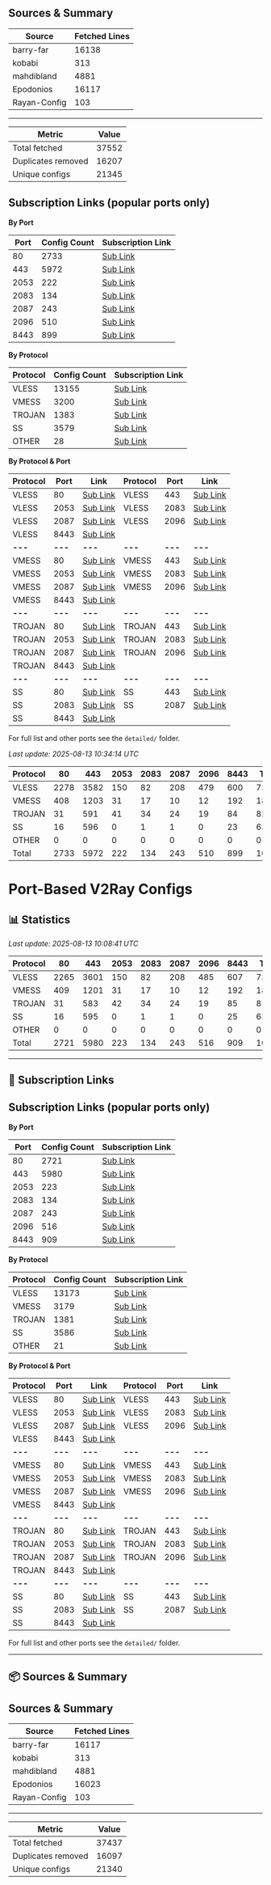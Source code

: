 
## Sources & Summary

| Source | Fetched Lines |
|---|---|
| barry-far | 16138 |
| kobabi | 313 |
| mahdibland | 4881 |
| Epodonios | 16117 |
| Rayan-Config | 103 |

---

| Metric | Value |
|---|---|
| Total fetched | 37552 |
| Duplicates removed | 16207 |
| Unique configs | 21345 |

## Subscription Links (popular ports only)

**By Port**

| Port | Config Count | Subscription Link |
|---|---|---|
| 80 | 2733 | [Sub Link](https://raw.githubusercontent.com/hamedcode/port-based-v2ray-configs/main/sub/port_80.txt) |
| 443 | 5972 | [Sub Link](https://raw.githubusercontent.com/hamedcode/port-based-v2ray-configs/main/sub/port_443.txt) |
| 2053 | 222 | [Sub Link](https://raw.githubusercontent.com/hamedcode/port-based-v2ray-configs/main/sub/port_2053.txt) |
| 2083 | 134 | [Sub Link](https://raw.githubusercontent.com/hamedcode/port-based-v2ray-configs/main/sub/port_2083.txt) |
| 2087 | 243 | [Sub Link](https://raw.githubusercontent.com/hamedcode/port-based-v2ray-configs/main/sub/port_2087.txt) |
| 2096 | 510 | [Sub Link](https://raw.githubusercontent.com/hamedcode/port-based-v2ray-configs/main/sub/port_2096.txt) |
| 8443 | 899 | [Sub Link](https://raw.githubusercontent.com/hamedcode/port-based-v2ray-configs/main/sub/port_8443.txt) |

**By Protocol**

| Protocol | Config Count | Subscription Link |
|---|---|---|
| VLESS | 13155 | [Sub Link](https://raw.githubusercontent.com/hamedcode/port-based-v2ray-configs/main/sub/vless.txt) |
| VMESS | 3200 | [Sub Link](https://raw.githubusercontent.com/hamedcode/port-based-v2ray-configs/main/sub/vmess.txt) |
| TROJAN | 1383 | [Sub Link](https://raw.githubusercontent.com/hamedcode/port-based-v2ray-configs/main/sub/trojan.txt) |
| SS | 3579 | [Sub Link](https://raw.githubusercontent.com/hamedcode/port-based-v2ray-configs/main/sub/ss.txt) |
| OTHER | 28 | [Sub Link](https://raw.githubusercontent.com/hamedcode/port-based-v2ray-configs/main/sub/other.txt) |

**By Protocol & Port**

| Protocol | Port | Link | Protocol | Port | Link |
|----------|------|------|----------|------|------|
| VLESS | 80 | [Sub Link](https://raw.githubusercontent.com/hamedcode/port-based-v2ray-configs/main/detailed/vless/80.txt) | VLESS | 443 | [Sub Link](https://raw.githubusercontent.com/hamedcode/port-based-v2ray-configs/main/detailed/vless/443.txt) |
| VLESS | 2053 | [Sub Link](https://raw.githubusercontent.com/hamedcode/port-based-v2ray-configs/main/detailed/vless/2053.txt) | VLESS | 2083 | [Sub Link](https://raw.githubusercontent.com/hamedcode/port-based-v2ray-configs/main/detailed/vless/2083.txt) |
| VLESS | 2087 | [Sub Link](https://raw.githubusercontent.com/hamedcode/port-based-v2ray-configs/main/detailed/vless/2087.txt) | VLESS | 2096 | [Sub Link](https://raw.githubusercontent.com/hamedcode/port-based-v2ray-configs/main/detailed/vless/2096.txt) |
| VLESS | 8443 | [Sub Link](https://raw.githubusercontent.com/hamedcode/port-based-v2ray-configs/main/detailed/vless/8443.txt) |  |  |  |
| **---** | **---** | **---** | **---** | **---** | **---** |
| VMESS | 80 | [Sub Link](https://raw.githubusercontent.com/hamedcode/port-based-v2ray-configs/main/detailed/vmess/80.txt) | VMESS | 443 | [Sub Link](https://raw.githubusercontent.com/hamedcode/port-based-v2ray-configs/main/detailed/vmess/443.txt) |
| VMESS | 2053 | [Sub Link](https://raw.githubusercontent.com/hamedcode/port-based-v2ray-configs/main/detailed/vmess/2053.txt) | VMESS | 2083 | [Sub Link](https://raw.githubusercontent.com/hamedcode/port-based-v2ray-configs/main/detailed/vmess/2083.txt) |
| VMESS | 2087 | [Sub Link](https://raw.githubusercontent.com/hamedcode/port-based-v2ray-configs/main/detailed/vmess/2087.txt) | VMESS | 2096 | [Sub Link](https://raw.githubusercontent.com/hamedcode/port-based-v2ray-configs/main/detailed/vmess/2096.txt) |
| VMESS | 8443 | [Sub Link](https://raw.githubusercontent.com/hamedcode/port-based-v2ray-configs/main/detailed/vmess/8443.txt) |  |  |  |
| **---** | **---** | **---** | **---** | **---** | **---** |
| TROJAN | 80 | [Sub Link](https://raw.githubusercontent.com/hamedcode/port-based-v2ray-configs/main/detailed/trojan/80.txt) | TROJAN | 443 | [Sub Link](https://raw.githubusercontent.com/hamedcode/port-based-v2ray-configs/main/detailed/trojan/443.txt) |
| TROJAN | 2053 | [Sub Link](https://raw.githubusercontent.com/hamedcode/port-based-v2ray-configs/main/detailed/trojan/2053.txt) | TROJAN | 2083 | [Sub Link](https://raw.githubusercontent.com/hamedcode/port-based-v2ray-configs/main/detailed/trojan/2083.txt) |
| TROJAN | 2087 | [Sub Link](https://raw.githubusercontent.com/hamedcode/port-based-v2ray-configs/main/detailed/trojan/2087.txt) | TROJAN | 2096 | [Sub Link](https://raw.githubusercontent.com/hamedcode/port-based-v2ray-configs/main/detailed/trojan/2096.txt) |
| TROJAN | 8443 | [Sub Link](https://raw.githubusercontent.com/hamedcode/port-based-v2ray-configs/main/detailed/trojan/8443.txt) |  |  |  |
| **---** | **---** | **---** | **---** | **---** | **---** |
| SS | 80 | [Sub Link](https://raw.githubusercontent.com/hamedcode/port-based-v2ray-configs/main/detailed/ss/80.txt) | SS | 443 | [Sub Link](https://raw.githubusercontent.com/hamedcode/port-based-v2ray-configs/main/detailed/ss/443.txt) |
| SS | 2083 | [Sub Link](https://raw.githubusercontent.com/hamedcode/port-based-v2ray-configs/main/detailed/ss/2083.txt) | SS | 2087 | [Sub Link](https://raw.githubusercontent.com/hamedcode/port-based-v2ray-configs/main/detailed/ss/2087.txt) |
| SS | 8443 | [Sub Link](https://raw.githubusercontent.com/hamedcode/port-based-v2ray-configs/main/detailed/ss/8443.txt) |  |  |  |

For full list and other ports see the `detailed/` folder.

_Last update: 2025-08-13 10:34:14 UTC_

| Protocol | 80 | 443 | 2053 | 2083 | 2087 | 2096 | 8443 | Total |
|---|---|---|---|---|---|---|---|---|
| VLESS | 2278 | 3582 | 150 | 82 | 208 | 479 | 600 | 7379 |
| VMESS | 408 | 1203 | 31 | 17 | 10 | 12 | 192 | 1873 |
| TROJAN | 31 | 591 | 41 | 34 | 24 | 19 | 84 | 824 |
| SS | 16 | 596 | 0 | 1 | 1 | 0 | 23 | 637 |
| OTHER | 0 | 0 | 0 | 0 | 0 | 0 | 0 | 0 |
| Total | 2733 | 5972 | 222 | 134 | 243 | 510 | 899 | 10713 |
# Port-Based V2Ray Configs

## 📊 Statistics
<!-- START-STATS -->
_Last update: 2025-08-13 10:08:41 UTC_

| Protocol | 80 | 443 | 2053 | 2083 | 2087 | 2096 | 8443 | Total |
|---|---|---|---|---|---|---|---|---|
| VLESS | 2265 | 3601 | 150 | 82 | 208 | 485 | 607 | 7398 |
| VMESS | 409 | 1201 | 31 | 17 | 10 | 12 | 192 | 1872 |
| TROJAN | 31 | 583 | 42 | 34 | 24 | 19 | 85 | 818 |
| SS | 16 | 595 | 0 | 1 | 1 | 0 | 25 | 638 |
| OTHER | 0 | 0 | 0 | 0 | 0 | 0 | 0 | 0 |
| Total | 2721 | 5980 | 223 | 134 | 243 | 516 | 909 | 10726 |
<!-- END-STATS -->

---

## 🔗 Subscription Links
<!-- START-LINKS -->
## Subscription Links (popular ports only)

**By Port**

| Port | Config Count | Subscription Link |
|---|---|---|
| 80 | 2721 | [Sub Link](./sub/port_80.txt) |
| 443 | 5980 | [Sub Link](./sub/port_443.txt) |
| 2053 | 223 | [Sub Link](./sub/port_2053.txt) |
| 2083 | 134 | [Sub Link](./sub/port_2083.txt) |
| 2087 | 243 | [Sub Link](./sub/port_2087.txt) |
| 2096 | 516 | [Sub Link](./sub/port_2096.txt) |
| 8443 | 909 | [Sub Link](./sub/port_8443.txt) |

**By Protocol**

| Protocol | Config Count | Subscription Link |
|---|---|---|
| VLESS | 13173 | [Sub Link](./sub/vless.txt) |
| VMESS | 3179 | [Sub Link](./sub/vmess.txt) |
| TROJAN | 1381 | [Sub Link](./sub/trojan.txt) |
| SS | 3586 | [Sub Link](./sub/ss.txt) |
| OTHER | 21 | [Sub Link](./sub/other.txt) |

**By Protocol & Port**

| Protocol | Port | Link | Protocol | Port | Link |
|----------|------|------|----------|------|------|
| VLESS | 80 | [Sub Link](./detailed/vless/80.txt) | VLESS | 443 | [Sub Link](./detailed/vless/443.txt) |
| VLESS | 2053 | [Sub Link](./detailed/vless/2053.txt) | VLESS | 2083 | [Sub Link](./detailed/vless/2083.txt) |
| VLESS | 2087 | [Sub Link](./detailed/vless/2087.txt) | VLESS | 2096 | [Sub Link](./detailed/vless/2096.txt) |
| VLESS | 8443 | [Sub Link](./detailed/vless/8443.txt) |  |  |  |
| **---** | **---** | **---** | **---** | **---** | **---** |
| VMESS | 80 | [Sub Link](./detailed/vmess/80.txt) | VMESS | 443 | [Sub Link](./detailed/vmess/443.txt) |
| VMESS | 2053 | [Sub Link](./detailed/vmess/2053.txt) | VMESS | 2083 | [Sub Link](./detailed/vmess/2083.txt) |
| VMESS | 2087 | [Sub Link](./detailed/vmess/2087.txt) | VMESS | 2096 | [Sub Link](./detailed/vmess/2096.txt) |
| VMESS | 8443 | [Sub Link](./detailed/vmess/8443.txt) |  |  |  |
| **---** | **---** | **---** | **---** | **---** | **---** |
| TROJAN | 80 | [Sub Link](./detailed/trojan/80.txt) | TROJAN | 443 | [Sub Link](./detailed/trojan/443.txt) |
| TROJAN | 2053 | [Sub Link](./detailed/trojan/2053.txt) | TROJAN | 2083 | [Sub Link](./detailed/trojan/2083.txt) |
| TROJAN | 2087 | [Sub Link](./detailed/trojan/2087.txt) | TROJAN | 2096 | [Sub Link](./detailed/trojan/2096.txt) |
| TROJAN | 8443 | [Sub Link](./detailed/trojan/8443.txt) |  |  |  |
| **---** | **---** | **---** | **---** | **---** | **---** |
| SS | 80 | [Sub Link](./detailed/ss/80.txt) | SS | 443 | [Sub Link](./detailed/ss/443.txt) |
| SS | 2083 | [Sub Link](./detailed/ss/2083.txt) | SS | 2087 | [Sub Link](./detailed/ss/2087.txt) |
| SS | 8443 | [Sub Link](./detailed/ss/8443.txt) |  |  |  |

For full list and other ports see the `detailed/` folder.
<!-- END-LINKS -->

---

## 📦 Sources & Summary
<!-- START-SOURCES -->
## Sources & Summary

| Source | Fetched Lines |
|---|---|
| barry-far | 16117 |
| kobabi | 313 |
| mahdibland | 4881 |
| Epodonios | 16023 |
| Rayan-Config | 103 |

---

| Metric | Value |
|---|---|
| Total fetched | 37437 |
| Duplicates removed | 16097 |
| Unique configs | 21340 |
<!-- END-SOURCES -->
